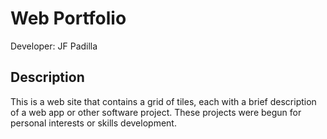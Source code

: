# Web Portfolio
Developer: JF Padilla

## Description
This is a web site that contains a grid of tiles, each with a brief description of a web app or other software project. These projects were begun for personal interests or skills development.
